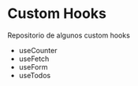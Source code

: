 # Custom Hooks

Repositorio de algunos custom hooks
  <ul>
    <li>useCounter</li>
    <li>useFetch</li>
    <li>useForm</li>
    <li>useTodos</li>
  <ul/>